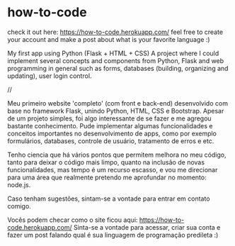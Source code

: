 # how-to-code

check it out here: https://how-to-code.herokuapp.com/
feel free to create your account and make a post about what is your favorite language :)

My first app using Python (Flask + HTML + CSS)
A project where I could implement several concepts and components from Python, Flask and web programming in general such as forms, databases (building, organizing and updating), user login control.

//

Meu primeiro website 'completo' (com front e back-end) desenvolvido com base no framework Flask, unindo Python, HTML, CSS e Bootstrap.
Apesar de um projeto simples, foi algo interessante de se fazer e me agregou bastante conhecimento. Pude implementar algumas funcionalidades e conceitos importantes no desenvolvimento de apps, como por exemplo formulários, databases, controle de usuário, tratamento de erros e etc.

Tenho ciencia que há vários pontos que permitem melhora no meu código, tanto para deixar o código mais limpo, quanto na inclusão de novas funcionalidades, mas tempo é um recurso escasso, e vou me direcionar para uma área que realmente pretendo me aprofundar no momento: node.js.

Caso tenham sugestões, sintam-se a vontade para entrar em contato comigo.

Vocês podem checar como o site ficou aqui: https://how-to-code.herokuapp.com/
Sinta-se a vontade para acessar, criar sua conta e fazer um post falando qual é sua linguagem de programação predileta :)

